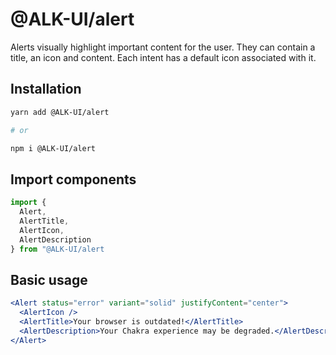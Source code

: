 # @ALK-UI/alert

Alerts visually highlight important content for the user. They can contain a
title, an icon and content. Each intent has a default icon associated with it.

## Installation

```sh
yarn add @ALK-UI/alert

# or

npm i @ALK-UI/alert
```

## Import components

```jsx
import {
  Alert,
  AlertTitle,
  AlertIcon,
  AlertDescription
} from "@ALK-UI/alert
```

## Basic usage

```jsx
<Alert status="error" variant="solid" justifyContent="center">
  <AlertIcon />
  <AlertTitle>Your browser is outdated!</AlertTitle>
  <AlertDescription>Your Chakra experience may be degraded.</AlertDescription>
</Alert>
```
